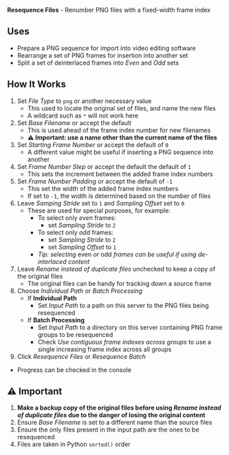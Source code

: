 **Resequence Files** - Renumber PNG files with a fixed-width frame index

## Uses
- Prepare a PNG sequence for import into video editing software
- Rearrange a set of PNG frames for insertion into another set
- Split a set of deinterlaced frames into _Even_ and _Odd_ sets

## How It Works
1. Set _File Type_ to `png` or another necessary value
    - This used to locate the original set of files, and name the new files
    - A wildcard such as `*` will not work here
1. Set _Base Filename_ or accept the default
    - This is used ahead of the frame index number for new filenames
    - **⚠️ Important: use a name other than the current name of the files**
1. Set _Starting Frame Number_ or accept the default of `0`
    - A different value might be useful if inserting a PNG sequence into another
1. Set _Frame Number Step_ or accept the default the default of `1`
    - This sets the increment between the added frame index numbers
1. Set _Frame Number Padding_ or accept the default of `-1`
    - This set the width of the added frame index numbers
    - If set to `-1`, the width is determined based on the number of files
1. Leave _Samping Stride_ set to `1` and _Sampling Offset_ set to `0`
    - These are used for special purposes, for example:
        - To select only _even_ frames:
            - set _Sampling Stride_ to `2`
        - To select only _odd_ frames:
            - set _Sampling Stride_ to `2`
            - set _Sampling Offset_ to `1`
        - _Tip: selecting_ even _or_ odd _frames can be useful if using de-interlaced content_
1. Leave _Rename instead of duplicate files_ unchecked to keep a copy of the original files
    - The original files can be handy for tracking down a source frame
1. Choose _Individual Path_ or _Batch Processing_
    - If **Individual Path**
        - Set _Input Path_ to a path on this server to the PNG files being resequenced
    - If **Batch Processing**
        - Set _Input Path_ to a directory on this server containing PNG frame groups to be resequenced
        - Check _Use contiguous frame indexes across groups_ to use a single increasing frame index across all groups
1. Click _Resequence Files_ or _Resequence Batch_
- Progress can be checked in the console

## ⚠️ Important
1.  **Make a backup copy of the original files before using _Rename instead of duplicate files_ due to the danger of losing the original content**
1. Ensure _Base Filename_ is set to a different name than the source files
1. Ensure the only files present in the input path are the ones to be resequenced
1. Files are taken in  Python `sorted()` order
